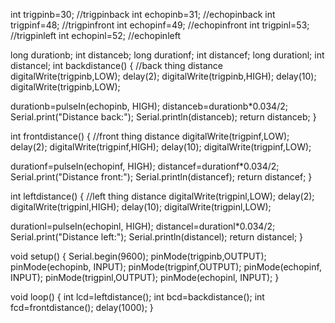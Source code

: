 int trigpinb=30;    //trigpinback
int echopinb=31;    //echopinback
int trigpinf=48;    //trigpinfront
int echopinf=49;    //echopinfront
int trigpinl=53;    //trigpinleft
int echopinl=52;    //echopinleft

long durationb;
int distanceb;
long durationf;
int distancef;
long durationl;
int distancel;
int backdistance() {     //back thing distance
  digitalWrite(trigpinb,LOW);
  delay(2);
  digitalWrite(trigpinb,HIGH);
  delay(10);
  digitalWrite(trigpinb,LOW);
  
  durationb=pulseIn(echopinb, HIGH);
  distanceb=durationb*0.034/2;
  Serial.print("Distance back:");
  Serial.println(distanceb);
  return distanceb;
}

int frontdistance() {     //front thing distance
  digitalWrite(trigpinf,LOW);
  delay(2);
  digitalWrite(trigpinf,HIGH);
  delay(10);
  digitalWrite(trigpinf,LOW);
  
  durationf=pulseIn(echopinf, HIGH);
  distancef=durationf*0.034/2;
  Serial.print("Distance front:");
  Serial.println(distancef);
  return distancef;
}

int leftdistance() {     //left thing distance
  digitalWrite(trigpinl,LOW);
  delay(2);
  digitalWrite(trigpinl,HIGH);
  delay(10);
  digitalWrite(trigpinl,LOW);
  
  durationl=pulseIn(echopinl, HIGH);
  distancel=durationl*0.034/2;
  Serial.print("Distance left:");
  Serial.println(distancel);
  return distancel;
}

void setup() {
  Serial.begin(9600);
  pinMode(trigpinb,OUTPUT);
  pinMode(echopinb, INPUT);
  pinMode(trigpinf,OUTPUT);
  pinMode(echopinf, INPUT);
  pinMode(trigpinl,OUTPUT);
  pinMode(echopinl, INPUT);
}

void loop() {
  int lcd=leftdistance();
  int bcd=backdistance();
  int fcd=frontdistance();
  delay(1000);
}
